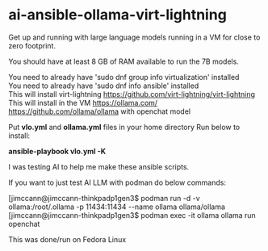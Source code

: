 # ai-ansible-ollama-virt-lightning
Get up and running with large language models running in a VM for close to zero footprint.

You should have at least 8 GB of RAM available to run the 7B models.

You need to already have 'sudo dnf group info virtualization' installed <br />
You need to already have 'sudo dnf info ansible' installed <br />
This will install virt-lightning https://github.com/virt-lightning/virt-lightning <br />
This will install in the VM https://ollama.com/ https://github.com/ollama/ollama with openchat model <br />

Put **vlo.yml** and **ollama.yml** files in your home directory
Run below to install:

**ansible-playbook vlo.yml -K**


I was testing AI to help me make these ansible scripts.

If you want to just test AI LLM with podman do below commands:

[jimccann@jimccann-thinkpadp1gen3$ podman run -d -v ollama:/root/.ollama -p 11434:11434 --name ollama ollama/ollama
[jimccann@jimccann-thinkpadp1gen3$ podman exec -it ollama ollama run openchat


This was done/run on Fedora Linux
